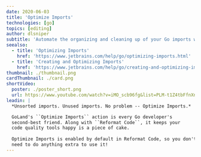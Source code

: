 ```yaml
---
date: 2020-06-03
title: 'Optimize Imports'
technologies: [go]
topics: [editing]
author: dlsniper
subtitle: 'Automate the organizing and cleaning up of your Go imports with Optimize Imports.'
seealso:
  - title: 'Optimizing Imports'
    href: 'https://www.jetbrains.com/help/go/optimizing-imports.html'
  - title: 'Creating and Optimizing Imports'
    href: 'https://www.jetbrains.com/help/go/creating-and-optimizing-imports.html'
thumbnail: ./thumbnail.png
cardThumbnail: ./card.png
shortVideo:
  poster: ./poster_short.png
  url: https://www.youtube.com/watch?v=iMO_scb96fg&list=PLM-t1Z4tbFfnXnghmtk6WVz10_pivOw25&index=16&t=0s
leadin: |
  *Unsorted imports. Unused imports. No problem -- Optimize Imports.*

  GoLand's ``Optimize Imports`` action is every Go developer's
  second-best friend. Along with ``Reformat Code``, it keeps your
  code quality tools happy is a piece of cake.
  
  Optimize Imports is enabled by default in Reformat Code, so you don't
  need to do anything extra to use it!
---
```

